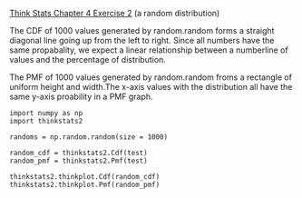 [Think Stats Chapter 4 Exercise 2](http://greenteapress.com/thinkstats2/html/thinkstats2005.html#toc41) (a random distribution)

The CDF of 1000 values generated by random.random forms a straight diagonal line going up from the left to right. Since all numbers have the same propabality, we expect a linear relationship between a numberline of values and the percentage of distribution.

The PMF of 1000 values generated by random.random froms a rectangle of uniform height and width.The x-axis values with the distribution all have the same y-axis proability in a PMF graph.


    import numpy as np
    import thinkstats2

    randoms = np.random.random(size = 1000)

    random_cdf = thinkstats2.Cdf(test)
    random_pmf = thinkstats2.Pmf(test)

    thinkstats2.thinkplot.Cdf(random_cdf)
    thinkstats2.thinkplot.Pmf(random_pmf)
